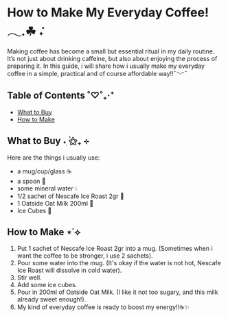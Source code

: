 # How to Make My Everyday Coffee!𓂃.☘︎ ݁˖
Making coffee has become a small but essential ritual in my daily routine. It’s not just about drinking caffeine, but also about enjoying the process of preparing it. In this guide, i will share how i usually make my everyday coffee in a simple, practical and of course affordable way!!˶ᵔᵕᵔ˶

## Table of Contents ˚♡˚₊‧⁺
- [What to Buy](#What-to-Buy)
- [How to Make](#How-to-Make)

## What to Buy ˖ִ ࣪⚝₊ ⊹
Here are the things i usually use:
- a mug/cup/glass ☕
- a spoon 🥄
- some mineral water 💧
- 1/2 sachet of Nescafe Ice Roast 2gr 🍵
- 1 Oatside Oat Milk 200ml 🥛
- Ice Cubes 🧊

## How to Make ⋆˙⟡
1. Put 1 sachet of Nescafe Ice Roast 2gr into a mug. (Sometimes when i want the coffee to be stronger, i use 2 sachets).
2. Pour some water into the mug. (It's okay if the water is not hot, Nescafe Ice Roast will dissolve in cold water).
3. Stir well.
4. Add some ice cubes.
5. Pour in 200ml of Oatside Oat Milk. (I like it not too sugary, and this milk already sweet enough!).
6. My kind of everyday coffee is ready to boost my energy!!☕✨
